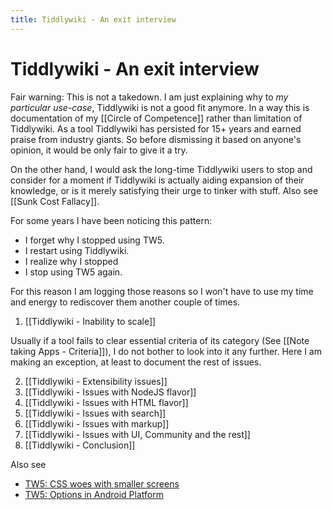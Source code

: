 ```yaml
---
title: Tiddlywiki - An exit interview
---
```


# Tiddlywiki - An exit interview

Fair warning: This is not a takedown. I am just explaining why to _my particular use-case_, Tiddlywiki is not a good fit anymore. In a way this is documentation of my [[Circle of Competence]] rather than limitation of Tiddlywiki. As a tool Tiddlywiki has persisted for 15+ years and earned praise from industry giants. So before dismissing it based on anyone's opinion, it would be only fair to give it a try.

On the other hand, I would ask the long-time Tiddlywiki users to stop and consider for a moment if Tiddlywiki is actually aiding expansion of their knowledge, or is it merely satisfying their urge to tinker with stuff. Also see [[Sunk Cost Fallacy]].

For some years I have been noticing this pattern:

- I forget why I stopped using TW5.
- I restart using Tiddlywiki.
- I realize why I stopped
- I stop using TW5 again.

For this reason I am logging those reasons so I won't have to use my time and energy to rediscover them another couple of times.

1. [[Tiddlywiki - Inability to scale]]

Usually if a tool fails to clear essential criteria of its category (See [[Note taking Apps - Criteria]]), I do not bother to look into it any further. Here I am making an exception, at least to document the rest of issues.

2. [[Tiddlywiki - Extensibility issues]]
3. [[Tiddlywiki - Issues with NodeJS flavor]]
4. [[Tiddlywiki - Issues with HTML flavor]]
5. [[Tiddlywiki - Issues with search]]
6. [[Tiddlywiki - Issues with markup]]
7. [[Tiddlywiki - Issues with UI, Community and the rest]]
8. [[Tiddlywiki - Conclusion]]

Also see
- [TW5: CSS woes with smaller screens](/blog/post/tw5-small-screen-css-woes/)
- [TW5: Options in Android Platform](/blog/post/tw5-options-in-android-platform/)